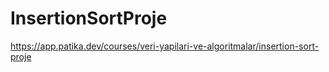 # InsertionSortProje
https://app.patika.dev/courses/veri-yapilari-ve-algoritmalar/insertion-sort-proje
